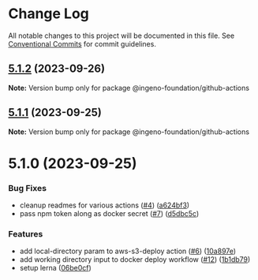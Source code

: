 # Change Log

All notable changes to this project will be documented in this file.
See [Conventional Commits](https://conventionalcommits.org) for commit guidelines.

## [5.1.2](https://github.com/ingeno/foundation-github-actions/compare/v5.1.1...v5.1.2) (2023-09-26)

**Note:** Version bump only for package @ingeno-foundation/github-actions





## [5.1.1](https://github.com/ingeno/foundation-github-actions/compare/v5.1.0...v5.1.1) (2023-09-25)

**Note:** Version bump only for package @ingeno-foundation/github-actions





# 5.1.0 (2023-09-25)


### Bug Fixes

* cleanup readmes for various actions ([#4](https://github.com/ingeno/foundation-github-actions/issues/4)) ([a624bf3](https://github.com/ingeno/foundation-github-actions/commit/a624bf36eb555115b5a11689b02aa7938548eeb5))
* pass npm token along as docker secret ([#7](https://github.com/ingeno/foundation-github-actions/issues/7)) ([d5dbc5c](https://github.com/ingeno/foundation-github-actions/commit/d5dbc5c1bd163cdd61faeccf2e6948b85abc06e4))


### Features

* add local-directory param to aws-s3-deploy action ([#6](https://github.com/ingeno/foundation-github-actions/issues/6)) ([10a897e](https://github.com/ingeno/foundation-github-actions/commit/10a897e9046822c01b99384479a6ecdd307884d9))
* add working directory input to docker deploy workflow ([#12](https://github.com/ingeno/foundation-github-actions/issues/12)) ([1b1db79](https://github.com/ingeno/foundation-github-actions/commit/1b1db79bd557e835f5e52557770d469fb447899c))
* setup lerna ([06be0cf](https://github.com/ingeno/foundation-github-actions/commit/06be0cfee6f351bf382504a07708caa5bfedb61f))
